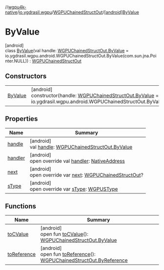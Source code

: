 //[wgpu4k-native](../../../../index.md)/[io.ygdrasil.wgpu](../../index.md)/[WGPUChainedStructOut](../index.md)/[[android]ByValue](index.md)

# ByValue

[android]\
class [ByValue](index.md)(val handle: [WGPUChainedStructOut.ByValue](../../../io.ygdrasil.wgpu.android/-w-g-p-u-chained-struct-out/-by-value/index.md) = io.ygdrasil.wgpu.android.WGPUChainedStructOut.ByValue(com.sun.jna.Pointer.NULL)) : [WGPUChainedStructOut](../index.md)

## Constructors

| | |
|---|---|
| [ByValue](-by-value.md) | [android]<br>constructor(handle: [WGPUChainedStructOut.ByValue](../../../io.ygdrasil.wgpu.android/-w-g-p-u-chained-struct-out/-by-value/index.md) = io.ygdrasil.wgpu.android.WGPUChainedStructOut.ByValue(com.sun.jna.Pointer.NULL)) |

## Properties

| Name | Summary |
|---|---|
| [handle](handle.md) | [android]<br>val [handle](handle.md): [WGPUChainedStructOut.ByValue](../../../io.ygdrasil.wgpu.android/-w-g-p-u-chained-struct-out/-by-value/index.md) |
| [handler](handler.md) | [android]<br>open override val [handler](handler.md): [NativeAddress](../../../ffi/-native-address/index.md) |
| [next](next.md) | [android]<br>open override var [next](next.md): [WGPUChainedStructOut](../index.md)? |
| [sType](s-type.md) | [android]<br>open override var [sType](s-type.md): [WGPUSType](../../-w-g-p-u-s-type/index.md) |

## Functions

| Name | Summary |
|---|---|
| [toCValue](../[android]to-c-value.md) | [android]<br>open fun [toCValue](../[android]to-c-value.md)(): [WGPUChainedStructOut.ByValue](../../../io.ygdrasil.wgpu.android/-w-g-p-u-chained-struct-out/-by-value/index.md) |
| [toReference](../to-reference.md) | [android]<br>open fun [toReference](../to-reference.md)(): [WGPUChainedStructOut.ByReference](../../../io.ygdrasil.wgpu.android/-w-g-p-u-chained-struct-out/-by-reference/index.md) |